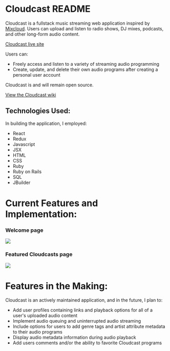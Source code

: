 # Cloudcast README

Cloudcast is a fullstack music streaming web application inspired by [Mixcloud](https://www.mixcloud.com/). Users can upload and listen to radio shows, DJ mixes, podcasts, and other long-form audio content.

[Cloudcast live site](https://cloudcast1.herokuapp.com/)

Users can:
- Freely access and listen to a variety of streaming audio programming
- Create, update, and delete their own audio programs after creating a personal user account

Cloudcast is and will remain open source.

[View the Cloudcast wiki](https://github.com/JamaicaF/cloudcast/wiki)

## Technologies Used:

In building the application, I employed:
- React
- Redux
- Javascript
- JSX
- HTML
- CSS
- Ruby
- Ruby on Rails
- SQL
- JBuilder

# Current Features and Implementation:

### Welcome page
![](https://i.imgur.com/FYfr5FF.jpg)

### Featured Cloudcasts page
![](https://i.imgur.com/D3SQ4cx.jpg)

# Features in the Making:

Cloudcast is an actively maintained application, and in the future, I plan to:
- Add user profiles containing links and playback options for all of a user's uploaded audio content
- Implement audio queuing and uninterrupted audio streaming
- Include options for users to add genre tags and artist attribute metadata to their audio programs
- Display audio metadata information during audio playback
- Add users comments and/or the ability to favorite Cloudcast programs
